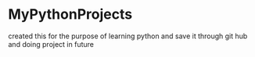 # MyPythonProjects
created this for the purpose of learning python and save it through git hub and doing project in future 
